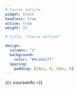 ```yaml
---
# Course outline
widget: blank
headless: true
active: true
weight: 15

# title: "Course outline"

design:
  columns: "1"
  background:
    color: "#9cdae2ff"
  spacing:
    padding: [20px, 0, 10px, 0]
---
```


{{< courseinfo >}}
